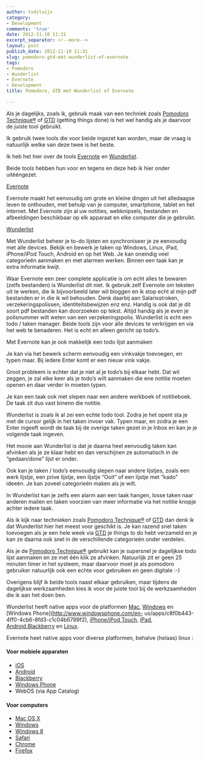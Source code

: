 ```yaml
---
author: tvdsluijs
category:
- Development
comments: 'true'
date: 2012-11-10 11:31
excerpt_separator: <!--more-->
layout: post
publish_date: 2012-11-10 11:31
slug: pomodoro-gtd-met-wunderlist-of-evernote
tags:
- Pomodoro
- Wunderlist
- Evernote
- Development
title: Pomodoro, GTD met Wunderlist of Evernote

---
```

Als je dagelijks, zoals ik, gebruik maak van een techniek zoals [Pomodoro
Technique®](http://www.pomodorotechnique.com/) of
[GTD](http://www.davidco.com/) (getting things done) is het wel handig als je
daarvoor de juiste tool gebruikt.  
  
Ik gebruik twee tools die voor beide ingezet kan worden, maar de vraag is
natuurlijk welke van deze twee is het beste.  
  
Ik heb het hier over de tools [Evernote](http://evernote.com/intl/nl/) en
[Wunderlist](http://www.wunderlist.com/).

Beide tools hebben hun voor en tegens en deze heb ik hier onder uitééngezet.

[Evernote](http://evernote.com/intl/nl/)

Evernote maakt het eenvoudig om grote en kleine dingen uit het alledaagse
leven te onthouden, met behulp van je computer, smartphone, tablet en het
internet. Met Evernote zijn al uw notities, webknipsels, bestanden en
afbeeldingen beschikbaar op elk apparaat en elke computer die je gebruikt.

[Wunderlist](http://www.wunderlist.com/)

Met Wunderlist beheer je to-do lijsten en synchroniseer je ze eenvoudig met
alle devices. Bekijk en bewerk je taken op Windows, Linux, iPad, iPhone/iPod
Touch, Android en op het Web. Je kan oneindig veel categorieën aanmaken en met
alarmen werken. Binnen een taak kan je extra informatie kwijt.

Waar Evernote een zeer complete applicatie is om echt alles te bewaren (zelfs
bestanden) is Wunderlist dit niet. Ik gebruik zelf Evernote om teksten uit te
werken, die ik bijvoorbeeld later wil bloggen en ik stop echt al mijn pdf
bestanden er in die ik wil behouden. Denk daarbij aan Salarisstroken,
verzekeringspolissen, identiteitsbewijzen enz enz. Handig is ook dat je dit
soort pdf bestanden kan doorzoeken op tekst. Altijd handig als je even je
polisnummer wilt weten van een verzekeringspolis. Wunderlist is echt een todo
/ taken manager. Beide tools zijn voor alle devices te verkrijgen en via het
web te benaderen. Het is echt en alleen gericht op todo’s.

Met Evernote kan je ook makkelijk een todo lijst aanmaken

Je kan via het bewerk scherm eenvoudig een vinkvakje toevoegen, en typen maar.
Bij iedere Enter komt er een nieuw vink vakje.

Groot probleem is echter dat je niet al je todo’s bij elkaar hebt. Dat wil
zeggen, je zal elke keer als je todo’s wilt aanmaken die ene notitie moeten
openen en daar verder in moeten typen.

Je kan een taak ook niet slepen naar een andere werkboek of notitieboek. De
taak zit dus vast binenn die notitie.

Wunderlist is zoals ik al zei een echte todo tool. Zodra je het opent sta je
met de cursor gelijk in het taken invoer vak. Typen maar, en zodra je een
Enter ingeeft wordt de taak bij de overige taken gezet in je Inbox en kan je
je volgende taak ingeven.

Het mooie aan Wunderlist is dat je daarna heel eenvoudig taken kan afvinken
als je ze klaar hebt en dan verschijnen ze automatisch in de “gedaan/done”
lijst er onder.

Ook kan je taken / todo’s eenvoudig slepen naar andere lijstjes, zoals een
werk lijstje, een prive lijstje, een lijstje “Ooit” of een lijstje met “kado”
ideeën. Je kan zoveel categorieën maken als je wilt.

In Wunderlist kan je zelfs een alarm aan een taak hangen, losse taken naar
anderen mailen en taken voorzien van meer informatie via het notitie knopje
achter iedere taak.

Als ik kijk naar technieken zoals [Pomodoro
Technique®](http://www.pomodorotechnique.com/) of
[GTD](http://www.davidco.com/) dan denk ik dat Wunderlist hier het meest voor
geschikt is. Je kan razend snel taken toevoegen als je een hele week via
[GTD](http://www.davidco.com/) je things to do hebt verzameld en je kan ze
daarna ook snel in de verschillende categorieën onder verdelen.

Als je de [Pomodoro Technique®](http://www.pomodorotechnique.com/) gebruikt
kan je supersnel je dagelijkse todo lijst aanmaken en ze met één klik ze
afvinken. Natuurlijk zit er geen 25 minuten timer in het systeem, maar
daarvoor moet je als pomodoro gebruiker natuurlijk ook een echte voor
gebruiken en geen digitale :-)

Overigens blijf ik beide tools naast elkaar gebruiken, maar tijdens de
dagelijkse werkzaamheden kies ik voor de juiste tool bij de werkzaamheden die
ik aan het doen ben.  
  
Wunderlist heeft native apps voor de platformen
[Mac](http://www.6wunderkinder.com/wunderlist),
[Windows](http://www.6wunderkinder.com/wunderlist) en [Windows
Phone](http://www.windowsphone.com/en-
us/apps/c8f0b443-4ff0-4cb6-8fd3-c1c04b6799f2), [iPhone/iPod
Touch](http://itunes.apple.com/us/app/wunderlist-to-do-listen/id406644151),
[iPad](http://itunes.apple.com/us/app/wunderlist-hd/id420670429),
[Android](https://market.android.com/details?id=com.wunderkinder.wunderlistandroid),[Blackberry](http://appworld.blackberry.com/webstore/content/77189?lang=en)
en
[Linux](http://www.6wunderkinder.com/downloads/wunderlist-1.2.4-linux-64.tgz).

Evernote heet native apps voor diverse platformen, behalve (helaas) linux :

#### Voor mobiele apparaten

  * [iOS](http://itunes.apple.com/WebObjects/MZStore.woa/wa/viewSoftware?id=281796108&mt=8)
  * [Android](https://market.android.com/details?id=com.evernote)
  * [Blackberry](http://appworld.blackberry.com/webstore/content/1700)
  * [Windows Phone](http://www.windowsphone.com/en-US/apps/db21927d-f292-e011-986b-78e7d1fa76f8)
  * WebOS (via App Catalog)

#### Voor computers

  * [Mac OS X](http://evernote.com/download/get.php?file=EvernoteMacApp)
  * [Windows](http://evernote.com/download/get.php?file=Win)
  * [Windows 8](http://apps.microsoft.com/webpdp/app/evernote/5aba7f8c-318f-42aa-9590-b1fc31e5cba6)
  * [Safari](http://evernote.com/download/get.php?file=SafariExtension)
  * [Chrome](https://chrome.google.com/extensions/detail/pioclpoplcdbaefihamjohnefbikjilc#)
  * [Firefox](https://addons.mozilla.org/firefox/addon/evernote-web-clipper/)

